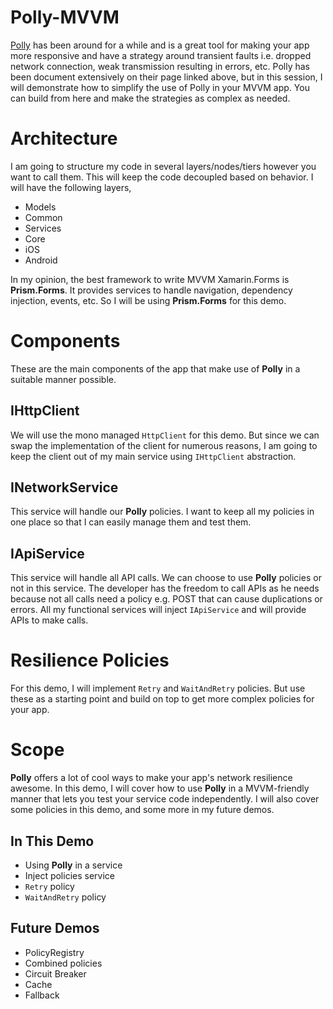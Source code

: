 # Polly-MVVM

[Polly]("https://github.com/App-vNext/Polly") has been around for a while and is a great tool for making your app more responsive and have a strategy around transient faults i.e. dropped network connection, weak transmission resulting in errors, etc. Polly has been document extensively on their page linked above, but in this session, I will demonstrate how to simplify the use of Polly in your MVVM app. You can build from here and make the strategies as complex as needed.

# Architecture
I am going to structure my code in several layers/nodes/tiers however you want to call them. This will keep the code decoupled based on behavior. I will have the following layers,

- Models 
- Common
- Services
- Core
- iOS
- Android

In my opinion, the best framework to write MVVM Xamarin.Forms is **Prism.Forms**. It provides services to handle navigation, dependency injection, events, etc. So I will be using **Prism.Forms** for this demo.

# Components
These are the main components of the app that make use of **Polly** in a suitable manner possible.

## IHttpClient
We will use the mono managed `HttpClient` for this demo. But since we can swap the implementation of the client for numerous reasons, I am going to keep the client out of my main service using `IHttpClient` abstraction.

## INetworkService
This service will handle our **Polly** policies. I want to keep all my policies in one place so that I can easily manage them and test them.

## IApiService
This service will handle all API calls. We can choose to use **Polly** policies or not in this service. The developer has the freedom to call APIs as he needs because not all calls need a policy e.g. POST that can cause duplications or errors. All my functional services will inject `IApiService` and will provide APIs to make calls.

# Resilience Policies
For this demo, I will implement `Retry` and `WaitAndRetry` policies. But use these as a starting point and build on top to get more complex policies for your app.

# Scope
**Polly** offers a lot of cool ways to make your app's network resilience awesome. In this demo, I will cover how to use **Polly** in a MVVM-friendly manner that lets you test your service code independently. I will also cover some policies in this demo, and some more in my future demos.

## In This Demo
- Using **Polly** in a service
- Inject policies service
- `Retry` policy
- `WaitAndRetry` policy

## Future Demos
- PolicyRegistry
- Combined policies
- Circuit Breaker
- Cache 
- Fallback

